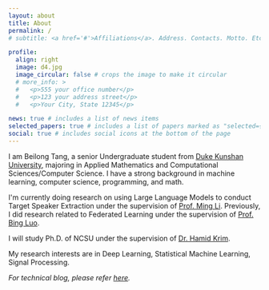 ```yaml
---
layout: about
title: About
permalink: /
# subtitle: <a href='#'>Affiliations</a>. Address. Contacts. Motto. Etc.

profile:
  align: right
  image: d4.jpg
  image_circular: false # crops the image to make it circular
  # more_info: >
  #   <p>555 your office number</p>
  #   <p>123 your address street</p>
  #   <p>Your City, State 12345</p>

news: true # includes a list of news items
selected_papers: true # includes a list of papers marked as "selected={true}"
social: true # includes social icons at the bottom of the page
---
```


I am Beilong Tang, a senior Undergraduate student from [Duke Kunshan University](https://www.dukekunshan.edu.cn/), majoring in Applied Mathematics and Computational Sciences/Computer Science. I have a strong background in machine learning, computer science, programming, and math. 

I'm currently doing research on using Large Language Models to conduct Target Speaker Extraction under the supervision of [Prof. Ming Li](https://scholar.google.com/citations?user=C_JTsqgAAAAJ). Previously, I did research related to Federated Learning under the supervision of [Prof. Bing Luo](https://luobing1008.github.io/).

I will study Ph.D. of NCSU under the supervision of [Dr. Hamid Krim](https://ece.ncsu.edu/people/ahk/).

My research interests are in Deep Learning, Statistical Machine Learning, Signal Processing.

_For technical blog, please refer [here](https://beilong-tang.github.io/technical_blog/)._
